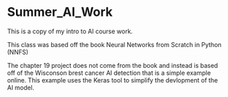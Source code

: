 # Summer_AI_Work

This is a copy of my intro to AI course work.

This class was based off the book Neural Networks from Scratch in Python (NNFS)

The chapter 19 project does not come from the book and instead is based off of the Wisconson brest cancer AI detection that is a simple example online.
This example uses the Keras tool to simplify the devlopment of the AI model.
